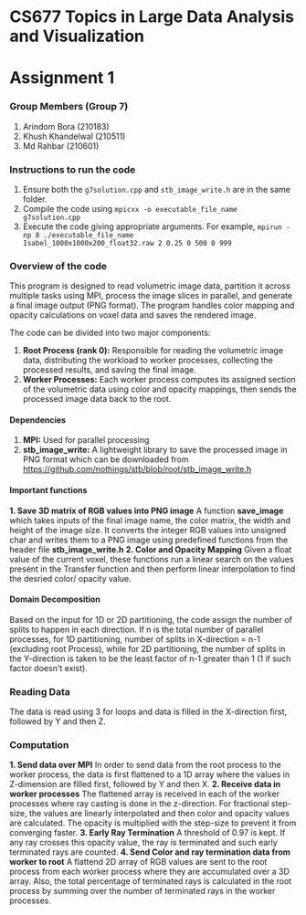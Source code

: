 # CS677 Topics in Large Data Analysis and Visualization

# Assignment 1

### Group Members (Group 7)

1. Arindom Bora (210183)
2. Khush Khandelwal (210511)
3. Md Rahbar (210601)

### Instructions to run the code

1. Ensure both the <code>g7solution.cpp</code> and <code>stb_image_write.h</code> are in the same folder.
2. Compile the code using <code>mpicxx -o executable_file_name g7solution.cpp</code>
3. Execute the code giving appropriate arguments. For example,
   <code>mpirun -np 8 ./executable_file_name Isabel_1000x1000x200_float32.raw 2 0.25 0 500 0 999</code>

### Overview of the code

This program is designed to read volumetric image data, partition it across multiple tasks using MPI, process the image slices in parallel, and generate a final image output (PNG format). The program handles color mapping and opacity calculations on voxel data and saves the rendered image.

The code can be divided into two major components:

1. **Root Process (rank 0):** Responsible for reading the volumetric image data, distributing the workload to worker processes, collecting the processed results, and saving the final image.
2. **Worker Processes:** Each worker process computes its assigned section of the volumetric data using color and opacity mappings, then sends the processed image data back to the root.

#### Dependencies

1. **MPI:** Used for parallel processing
2. **stb_image_write:** A lightweight library to save the processed image in PNG format which can be downloaded from https://github.com/nothings/stb/blob/root/stb_image_write.h

#### Important functions

**1. Save 3D matrix of RGB values into PNG image**
A function **save_image** which takes inputs of the final image name, the color matrix, the width and height of the image size. It converts the integer RGB values into unsigned char and writes them to a PNG image using predefined functions from the header file **stb_image_write.h**
**2. Color and Opacity Mapping**
Given a float value of the current voxel, these functions run a linear search on the values present in the Transfer function and then perform linear interpolation to find the desried color/ opacity value.

#### Domain Decomposition

Based on the input for 1D or 2D partitioning, the code assign the number of splits to happen in each direction. If n is the total number of parallel processes, for 1D partitioning, number of splits in X-direction = n-1 (excluding root Process), while for 2D partitioning, the number of splits in the Y-direction is taken to be the least factor of n-1 greater than 1 (1 if such factor doesn't exist).

### Reading Data

The data is read using 3 for loops and data is filled in the X-direction first, followed by Y and then Z.

### Computation

**1. Send data over MPI**
In order to send data from the root process to the worker process, the data is first flattened to a 1D array where the values in Z-dimension are filled first, followed by Y and then X.
**2. Receive data in worker processes**
The flattened array is received in each of the worker processes where ray casting is done in the z-direction. For fractional step-size, the values are linearly interpolated and then color and opacity values are calculated. The opacity is multiplied with the step-size to prevent it from converging faster.
**3. Early Ray Termination**
A threshold of 0.97 is kept. If any ray crosses this opacity value, the ray is terminated and such early terminated rays are counted.
**4. Send Color and ray termination data from worker to root**
A flattend 2D array of RGB values are sent to the root process from each worker process where they are accumulated over a 3D array.
Also, the total percentage of terminated rays is calculated in the root process by summing over the number of terminated rays in the worker processes.
